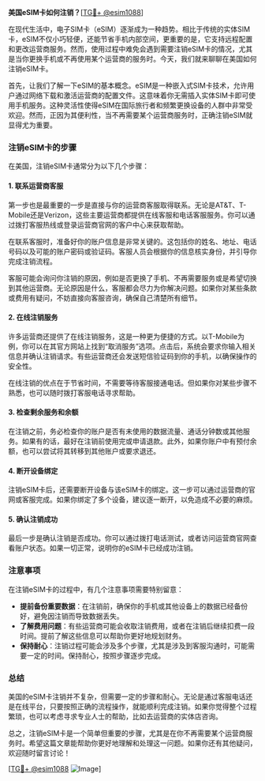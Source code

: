 **美国eSIM卡如何注销？**[[TG💪+ @esim1088](https://t.me/s/esim1088)]

在现代生活中，电子SIM卡（eSIM）逐渐成为一种趋势。相比于传统的实体SIM卡，eSIM不仅小巧轻便，还能节省手机内部空间，更重要的是，它支持远程配置和更改运营商服务。然而，使用过程中难免会遇到需要注销eSIM卡的情况，尤其是当你更换手机或不再使用某个运营商的服务时。今天，我们就来聊聊在美国如何注销eSIM卡。

首先，让我们了解一下eSIM的基本概念。eSIM是一种嵌入式SIM卡技术，允许用户通过网络下载和激活运营商的配置文件。这意味着你无需插入实体SIM卡即可使用手机服务。这种灵活性使得eSIM在国际旅行者和频繁更换设备的人群中非常受欢迎。然而，正因为其便利性，当不再需要某个运营商服务时，正确注销eSIM就显得尤为重要。

### 注销eSIM卡的步骤

在美国，注销eSIM卡通常分为以下几个步骤：

#### 1. **联系运营商客服**

第一步也是最重要的一步是直接与你的运营商客服取得联系。无论是AT&T、T-Mobile还是Verizon，这些主要运营商都提供在线客服和电话客服服务。你可以通过拨打客服热线或登录运营商官网的客户中心来获取帮助。

在联系客服时，准备好你的账户信息是非常关键的。这包括你的姓名、地址、电话号码以及可能的账户密码或验证码。客服人员会根据你的信息核实身份，并引导你完成注销流程。

客服可能会询问你注销的原因，例如是否更换了手机、不再需要服务或是希望切换到其他运营商。无论原因是什么，客服都会尽力为你解决问题。如果你对某些条款或费用有疑问，不妨直接向客服咨询，确保自己清楚所有细节。

#### 2. **在线注销服务**

许多运营商还提供了在线注销服务，这是一种更为便捷的方式。以T-Mobile为例，你可以在其官方网站上找到“取消服务”选项。点击后，系统会要求你输入相关信息并确认注销请求。有些运营商还会发送短信验证码到你的手机，以确保操作的安全性。

在线注销的优点在于节省时间，不需要等待客服接通电话。但如果你对某些步骤不熟悉，也可以随时拨打客服电话寻求帮助。

#### 3. **检查剩余服务和余额**

在注销之前，务必检查你的账户是否有未使用的数据流量、通话分钟数或其他服务。如果有的话，最好在注销前使用完或申请退款。此外，如果你账户中有预付余额，也可以尝试将其转移到其他账户或要求退还。

#### 4. **断开设备绑定**

注销eSIM卡后，还需要断开设备与该eSIM卡的绑定。这一步可以通过运营商的官网或客服完成。如果你绑定了多个设备，建议逐一断开，以免造成不必要的麻烦。

#### 5. **确认注销成功**

最后一步是确认注销是否成功。你可以通过拨打电话测试，或者访问运营商官网查看账户状态。如果一切正常，说明你的eSIM卡已经成功注销。

### 注意事项

在注销eSIM卡的过程中，有几个注意事项需要特别留意：

- **提前备份重要数据**：在注销前，确保你的手机或其他设备上的数据已经备份好，避免因注销而导致数据丢失。
- **了解费用问题**：有些运营商可能会收取注销费用，或者在注销后继续扣费一段时间。提前了解这些信息可以帮助你更好地规划财务。
- **保持耐心**：注销过程可能会涉及多个步骤，尤其是涉及到客服沟通时，可能需要一定的时间。保持耐心，按照步骤逐步完成。

### 总结

美国的eSIM卡注销并不复杂，但需要一定的步骤和耐心。无论是通过客服电话还是在线平台，只要按照正确的流程操作，就能顺利完成注销。如果你觉得整个过程繁琐，也可以考虑寻求专业人士的帮助，比如去运营商的实体店咨询。

总之，注销eSIM卡是一个简单但重要的步骤，尤其是在你不再需要某个运营商服务时。希望这篇文章能帮助你更好地理解和处理这一问题。如果你还有其他疑问，欢迎随时留言讨论！

[[TG💪+ @esim1088](https://t.me/s/esim1088) ![Image](https://i.postimg.cc/4NQfJmqS/Snipaste-2025-05-13-00-14-12.png)]